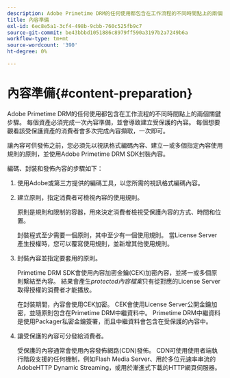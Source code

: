 ```yaml
---
description: Adobe Primetime DRM的任何使用都包含在工作流程的不同時間點上的兩個關鍵步驟。 每個資產必須完成一次內容準備，並會導致建立受保護的內容。 每個想要觀看該受保護資產的消費者會多次完成內容擷取，一次即可。
title: 內容準備
exl-id: 6ec8e5a1-3cf4-498b-9cbb-760c525fb9c7
source-git-commit: be43bbbd1051886c8979ff590a3197b2a7249b6a
workflow-type: tm+mt
source-wordcount: '390'
ht-degree: 0%

---
```


# 內容準備{#content-preparation}

Adobe Primetime DRM的任何使用都包含在工作流程的不同時間點上的兩個關鍵步驟。 每個資產必須完成一次內容準備，並會導致建立受保護的內容。 每個想要觀看該受保護資產的消費者會多次完成內容擷取，一次即可。

讓內容可供發佈之前，您必須先以視訊格式編碼內容、建立一或多個指定內容使用規則的原則，並使用Adobe Primetime DRM SDK封裝內容。

編碼、封裝和發佈內容的步驟如下：

1. 使用Adobe或第三方提供的編碼工具，以您所需的視訊格式編碼內容。
1. 建立原則，指定消費者可檢視內容的使用規則。

   原則是規則和限制的容器，用來決定消費者檢視受保護內容的方式、時間和位置。

   封裝程式至少需要一個原則，其中至少有一個使用規則。 當License Server產生授權時，您可以覆寫使用規則，並新增其他使用規則。

1. 封裝內容並指定要套用的原則。

   Primetime DRM SDK會使用內容加密金鑰(CEK)加密內容，並將一或多個原則繫結至內容。 結果會產生*protected內容檔案*只有從對應的License Server取得授權的消費者才能播放。

   在封裝期間，內容會使用CEK加密。 CEK會使用License Server公開金鑰加密，並隨原則包含在Primetime DRM中繼資料中。 Primetime DRM中繼資料是使用Packager私密金鑰簽署，而且中繼資料會包含在受保護的內容中。

1. 讓受保護的內容可分發給消費者。

   受保護的內容通常會使用內容發佈網路(CDN)發佈。 CDN可使用使用者端執行階段支援的任何機制，例如Flash Media Server、用於多位元速率串流的AdobeHTTP Dynamic Streaming，或用於漸進式下載的HTTP網頁伺服器。
